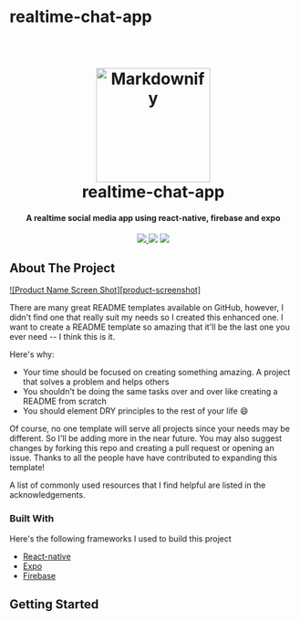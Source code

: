 ﻿# realtime-chat-app
 <h1 align="center">
  <br>
  <a href="https://cdn0.iconfinder.com/data"><img src="https://cdn0.iconfinder.com/data/icons/social-messaging-ui-color-and-lines-1/2/12-512.png" alt="Markdownify" width="200"></a>
  <br>
  realtime-chat-app
  <br>
</h1>
<h4 align="center">A realtime social media app using react-native, firebase and expo </h4>
<p align="center">
   <a href="https://img.shields.io">
    <img src="https://img.shields.io/badge/react--native-mobile-blue">
  </a>
   <a href="https://img.shields.io/badge"><img src="https://img.shields.io/badge/firebase-firebase--tools-orange"></a>
  <a href="https://img.shields.io">
    <img src="https://img.shields.io/badge/expo--platform-native-blue">
  </a>
 </p>
 
<!-- ABOUT THE PROJECT -->
## About The Project

[![Product Name Screen Shot][product-screenshot]](https://example.com)

There are many great README templates available on GitHub, however, I didn't find one that really suit my needs so I created this enhanced one. I want to create a README template so amazing that it'll be the last one you ever need -- I think this is it.

Here's why:
* Your time should be focused on creating something amazing. A project that solves a problem and helps others
* You shouldn't be doing the same tasks over and over like creating a README from scratch
* You should element DRY principles to the rest of your life :smile:

Of course, no one template will serve all projects since your needs may be different. So I'll be adding more in the near future. You may also suggest changes by forking this repo and creating a pull request or opening an issue. Thanks to all the people have have contributed to expanding this template!

A list of commonly used resources that I find helpful are listed in the acknowledgements.

### Built With

Here's the following frameworks I used to build this project
* [React-native](https://reactnative.dev)
* [Expo](https://expo.io/)
* [Firebase](https://firebase.google.com)

<!-- GETTING STARTED -->
## Getting Started









